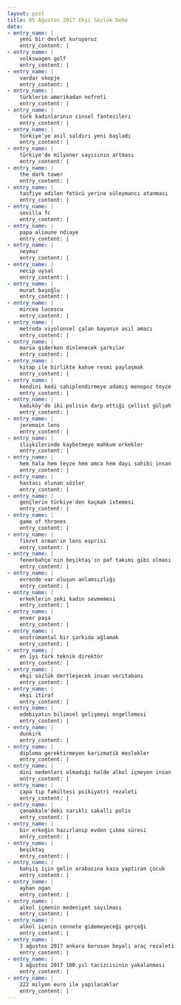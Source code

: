 ```yaml
---
layout: post
title: 05 Ağustos 2017 Ekşi Sözlük Debe
data:
- entry_name: |
    yeni bir devlet kuruyoruz
    entry_content: |
- entry_name: |
    volkswagen golf
    entry_content: |
- entry_name: |
    vardar skopje
    entry_content: |
- entry_name: |
    türklerin amerikadan nefreti
    entry_content: |
- entry_name: |
    türk kadınlarının cinsel fantezileri
    entry_content: |
- entry_name: |
    türkiye'ye asıl saldırı yeni başladı
    entry_content: |
- entry_name: |
    türkiye'de milyoner sayısının artması
    entry_content: |
- entry_name: |
    the dark tower
    entry_content: |
- entry_name: |
    tasfiye edilen fetöcü yerine süleymancı atanması
    entry_content: |
- entry_name: |
    sevilla fc
    entry_content: |
- entry_name: |
    papa alioune ndiaye
    entry_content: |
- entry_name: |
    neymar
    entry_content: |
- entry_name: |
    necip uysal
    entry_content: |
- entry_name: |
    murat başoğlu
    entry_content: |
- entry_name: |
    mircea lucescu
    entry_content: |
- entry_name: |
    metroda viyolonsel çalan bayanın asıl amacı
    entry_content: |
- entry_name: |
    marsa giderken dinlenecek şarkılar
    entry_content: |
- entry_name: |
    kitap ile birlikte kahve resmi paylaşmak
    entry_content: |
- entry_name: |
    kendini kedi sahiplendirmeye adamış menopoz teyze
    entry_content: |
- entry_name: |
    kadıköy'de iki polisin darp ettiği çellist gülşah
    entry_content: |
- entry_name: |
    jeremain lens
    entry_content: |
- entry_name: |
    ilişkilerinde kaybetmeye mahkum erkekler
    entry_content: |
- entry_name: |
    hem hala hem teyze hem amca hem dayı sahibi insan
    entry_content: |
- entry_name: |
    hastası olunan sözler
    entry_content: |
- entry_name: |
    gençlerin türkiye'den kaçmak istemesi
    entry_content: |
- entry_name: |
    game of thrones
    entry_content: |
- entry_name: |
    fikret orman'ın lens esprisi
    entry_content: |
- entry_name: |
    fenerbahçe'nin beşiktaş'ın paf takımı gibi olması
    entry_content: |
- entry_name: |
    evrende var oluşun anlamsızlığı
    entry_content: |
- entry_name: |
    erkeklerin zeki kadın sevmemesi
    entry_content: |
- entry_name: |
    enver paşa
    entry_content: |
- entry_name: |
    enstrümantal bir şarkıda ağlamak
    entry_content: |
- entry_name: |
    en iyi türk teknik direktör
    entry_content: |
- entry_name: |
    ekşi sözlük dertleşecek insan veritabanı
    entry_content: |
- entry_name: |
    ekşi itiraf
    entry_content: |
- entry_name: |
    edebiyatın bilimsel gelişmeyi engellemesi
    entry_content: |
- entry_name: |
    dunkirk
    entry_content: |
- entry_name: |
    diploma gerektirmeyen karizmatik meslekler
    entry_content: |
- entry_name: |
    dini nedenleri olmadığı halde alkol içmeyen insan
    entry_content: |
- entry_name: |
    çapa tıp fakültesi psikiyatri rezaleti
    entry_content: |
- entry_name: |
    çanakkale'deki sarıklı sakallı polis
    entry_content: |
- entry_name: |
    bir erkeğin hazırlanıp evden çıkma süresi
    entry_content: |
- entry_name: |
    beşiktaş
    entry_content: |
- entry_name: |
    bahşiş için gelin arabasına kaza yaptıran çocuk
    entry_content: |
- entry_name: |
    ayhan ogan
    entry_content: |
- entry_name: |
    alkol içmenin medeniyet sayılması
    entry_content: |
- entry_name: |
    alkol içenin cennete gidemeyeceği gerçeği
    entry_content: |
- entry_name: |
    3 ağustos 2017 ankara borusan boyalı araç rezaleti
    entry_content: |
- entry_name: |
    3 ağustos 2017 100.yıl tacizcisinin yakalanması
    entry_content: |
- entry_name: |
    222 milyon euro ile yapılacaklar
    entry_content: |
---
```

